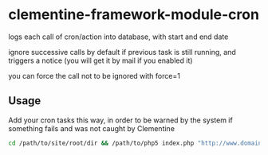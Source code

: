 clementine-framework-module-cron
================================

logs each call of cron/action into database, with start and end date

ignore successive calls by default if previous task is still running, and triggers a notice (you will get it by mail if you enabled it)

you can force the call not to be ignored with force=1


Usage
-----

Add your cron tasks this way, in order to be warned by the system if something fails and was not caught by Clementine

```bash
cd /path/to/site/root/dir && /path/to/php5 index.php "http://www.domain.com" "cron/task" || echo "Clementine CRON failed : www.domain.com/cron/task"
```
